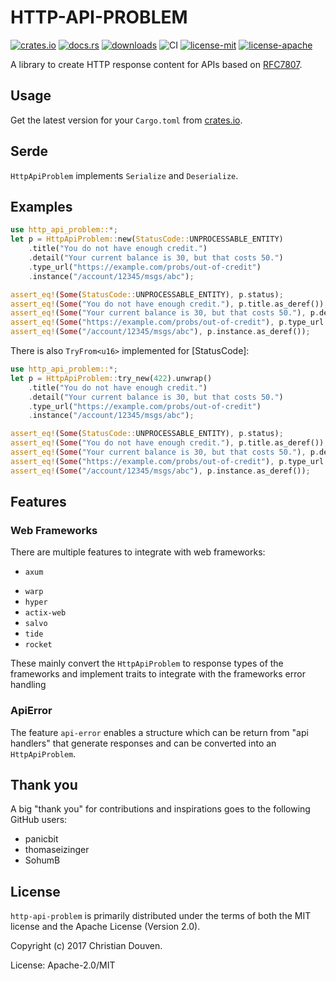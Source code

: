 # HTTP-API-PROBLEM

[![crates.io](https://img.shields.io/crates/v/http-api-problem.svg)](https://crates.io/crates/http-api-problem)
[![docs.rs](https://docs.rs/http-api-problem/badge.svg)](https://docs.rs/http-api-problem)
[![downloads](https://img.shields.io/crates/d/http-api-problem.svg)](https://crates.io/crates/http-api-problem)
![CI](https://github.com/chridou/http-api-problem/workflows/CI/badge.svg)
[![license-mit](http://img.shields.io/badge/license-MIT-blue.svg)](https://github.com/chridou/http-api-problem/blob/master/LICENSE-MIT)
[![license-apache](http://img.shields.io/badge/license-APACHE-blue.svg)](https://github.com/chridou/http-api-problem/blob/master/LICENSE-APACHE)

A library to create HTTP response content for APIs based on
[RFC7807](https://tools.ietf.org/html/rfc7807).

## Usage

Get the latest version for your `Cargo.toml` from
[crates.io](https://crates.io/crates/http-api-problem).

## Serde

`HttpApiProblem` implements `Serialize` and `Deserialize`.

## Examples

```rust
use http_api_problem::*;
let p = HttpApiProblem::new(StatusCode::UNPROCESSABLE_ENTITY)
    .title("You do not have enough credit.")
    .detail("Your current balance is 30, but that costs 50.")
    .type_url("https://example.com/probs/out-of-credit")
    .instance("/account/12345/msgs/abc");

assert_eq!(Some(StatusCode::UNPROCESSABLE_ENTITY), p.status);
assert_eq!(Some("You do not have enough credit."), p.title.as_deref());
assert_eq!(Some("Your current balance is 30, but that costs 50."), p.detail.as_deref());
assert_eq!(Some("https://example.com/probs/out-of-credit"), p.type_url.as_deref());
assert_eq!(Some("/account/12345/msgs/abc"), p.instance.as_deref());
```

There is also `TryFrom<u16>` implemented for [StatusCode]:

```rust
use http_api_problem::*;
let p = HttpApiProblem::try_new(422).unwrap()
    .title("You do not have enough credit.")
    .detail("Your current balance is 30, but that costs 50.")
    .type_url("https://example.com/probs/out-of-credit")
    .instance("/account/12345/msgs/abc");

assert_eq!(Some(StatusCode::UNPROCESSABLE_ENTITY), p.status);
assert_eq!(Some("You do not have enough credit."), p.title.as_deref());
assert_eq!(Some("Your current balance is 30, but that costs 50."), p.detail.as_deref());
assert_eq!(Some("https://example.com/probs/out-of-credit"), p.type_url.as_deref());
assert_eq!(Some("/account/12345/msgs/abc"), p.instance.as_deref());
```

## Features

### Web Frameworks

There are multiple features to integrate with web frameworks:

+ `axum`
* `warp`
* `hyper`
* `actix-web`
* `salvo`
* `tide`
* `rocket`

These mainly convert the `HttpApiProblem` to response types of
the frameworks and implement traits to integrate with the frameworks
error handling

### ApiError

The feature `api-error` enables a structure which can be
return from "api handlers" that generate responses and can be 
converted into an `HttpApiProblem`.

## Thank you

A big "thank you" for contributions and inspirations goes to the
following GitHub users:

* panicbit
* thomaseizinger
* SohumB

## License

`http-api-problem` is primarily distributed under the terms of both the MIT
license and the Apache License (Version 2.0).

Copyright (c) 2017 Christian Douven.

License: Apache-2.0/MIT

